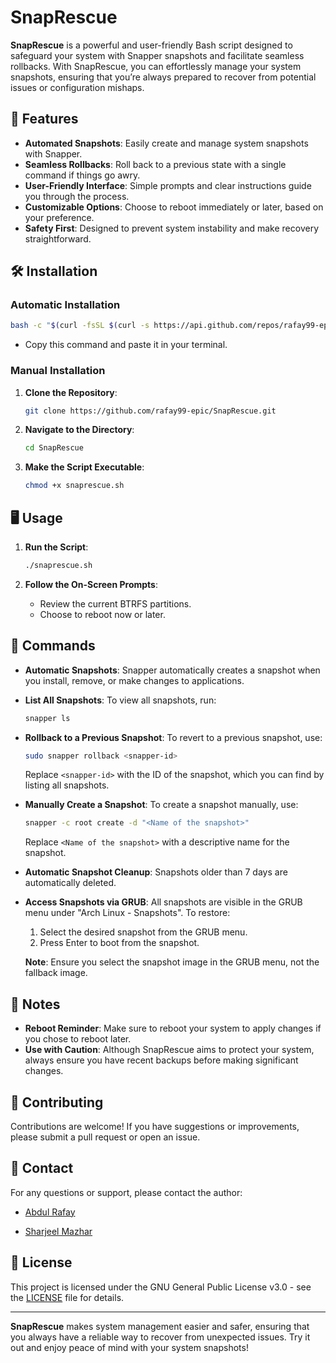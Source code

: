 # SnapRescue

**SnapRescue** is a powerful and user-friendly Bash script designed to safeguard your system with Snapper snapshots and facilitate seamless rollbacks. With SnapRescue, you can effortlessly manage your system snapshots, ensuring that you’re always prepared to recover from potential issues or configuration mishaps.

## 🚀 Features

- **Automated Snapshots**: Easily create and manage system snapshots with Snapper.
- **Seamless Rollbacks**: Roll back to a previous state with a single command if things go awry.
- **User-Friendly Interface**: Simple prompts and clear instructions guide you through the process.
- **Customizable Options**: Choose to reboot immediately or later, based on your preference.
- **Safety First**: Designed to prevent system instability and make recovery straightforward.

## 🛠️ Installation

### Automatic Installation

```bash
bash -c "$(curl -fsSL $(curl -s https://api.github.com/repos/rafay99-epic/SnapRescue/releases/latest | grep 'tarball_url' | cut -d '"' -f 4) | tar -xz && cd rafay99-epic-SnapRescue-* && ./snaprescue.sh)"
```

- Copy this command and paste it in your terminal.

### Manual Installation

1. **Clone the Repository**:

   ```bash
   git clone https://github.com/rafay99-epic/SnapRescue.git
   ```

2. **Navigate to the Directory**:

   ```bash
   cd SnapRescue
   ```

3. **Make the Script Executable**:
   ```bash
   chmod +x snaprescue.sh
   ```

## 🖥️ Usage

1. **Run the Script**:

   ```bash
   ./snaprescue.sh
   ```

2. **Follow the On-Screen Prompts**:
   - Review the current BTRFS partitions.
   - Choose to reboot now or later.

## 📜 **Commands**

- **Automatic Snapshots**: Snapper automatically creates a snapshot when you install, remove, or make changes to applications.

- **List All Snapshots**: To view all snapshots, run:

  ```bash
  snapper ls
  ```

- **Rollback to a Previous Snapshot**: To revert to a previous snapshot, use:

  ```bash
  sudo snapper rollback <snapper-id>
  ```

  Replace `<snapper-id>` with the ID of the snapshot, which you can find by listing all snapshots.

- **Manually Create a Snapshot**: To create a snapshot manually, use:

  ```bash
  snapper -c root create -d "<Name of the snapshot>"
  ```

  Replace `<Name of the snapshot>` with a descriptive name for the snapshot.

- **Automatic Snapshot Cleanup**: Snapshots older than 7 days are automatically deleted.

- **Access Snapshots via GRUB**: All snapshots are visible in the GRUB menu under "Arch Linux - Snapshots". To restore:

  1. Select the desired snapshot from the GRUB menu.
  2. Press Enter to boot from the snapshot.

  **Note**: Ensure you select the snapshot image in the GRUB menu, not the fallback image.

## 📝 Notes

- **Reboot Reminder**: Make sure to reboot your system to apply changes if you chose to reboot later.
- **Use with Caution**: Although SnapRescue aims to protect your system, always ensure you have recent backups before making significant changes.

## 🤝 Contributing

Contributions are welcome! If you have suggestions or improvements, please submit a pull request or open an issue.

## 📧 Contact

For any questions or support, please contact the author:

- [Abdul Rafay](https://www.rafay99.com/contact-me)

- [Sharjeel Mazhar](mailto:sharjeelmazhar@gmail.com)

## 📄 License

This project is licensed under the GNU General Public License v3.0 - see the [LICENSE](LICENSE) file for details.

---

**SnapRescue** makes system management easier and safer, ensuring that you always have a reliable way to recover from unexpected issues. Try it out and enjoy peace of mind with your system snapshots!
